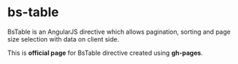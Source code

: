 bs-table
========

BsTable is an AngularJS directive which allows pagination, sorting and page size selection with data on client side.

This is **official page** for BsTable directive created using **gh-pages**.
